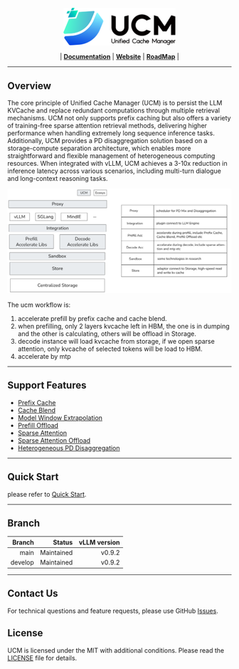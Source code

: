 <p align="center">
  <picture>
    <source media="(prefers-color-scheme: dark)" srcset="docs/source/logos/UCM.png">
    <img alt="UCM" src="docs/source/logos/UCM-light.png" width=50%>
  </picture>
</p>

<p align="center">
| <a href="docs/source/index.md"><b>Documentation</b></a> | <a href="https://modelengine-ai.net/#/ucm"><b>Website</b></a> | <a href="https://github.com/ModelEngine-Group/unified-cache-management/issues/78"><b>RoadMap</b></a> |
</p>

---

## Overview

The core principle of Unified Cache Manager (UCM) is to persist the LLM KVCache and replace redundant computations
through multiple retrieval mechanisms. UCM not only supports prefix caching but also offers a variety of training-free
sparse attention retrieval methods, delivering higher performance when handling extremely long sequence inference tasks.
Additionally, UCM provides a PD disaggregation solution based on a storage-compute separation architecture, which
enables more straightforward and flexible management of heterogeneous computing resources. When integrated with vLLM,
UCM achieves a 3-10x reduction in inference latency across various scenarios, including multi-turn dialogue and
long-context reasoning tasks.

![architecture.png](./docs/source/_static/images/architecture.png)

The ucm workflow is:

1. accelerate prefill by prefix cache and cache blend.
2. when prefilling, only 2 layers kvcache left in HBM, the one is in dumping and the other is calculating, others will be
   offload in Storage.
3. decode instance will load kvcache from storage, if we open sparse attention, only kvcache of selected tokens will be
   load to HBM.
4. accelerate by mtp

---

## Support Features
- [Prefix Cache]()
- [Cache Blend]()
- [Model Window Extrapolation]()
- [Prefill Offload]()
- [Sparse Attention]()
- [Sparse Attention Offload]()
- [Heterogeneous PD Disaggregation]()

---

## Quick Start

please refer to [Quick Start](./docs/source/getting-started/quick_start.md).

---

## Branch

| **Branch** |     Status | vLLM version | 
|-----------:|-----------:|-------------:|
|       main | Maintained |       v0.9.2 | 
|    develop | Maintained |       v0.9.2 |

---

## Contact Us
For technical questions and feature requests, please use GitHub [Issues](https://github.com/ModelEngine-Group/unified-cache-management/issues).

## License

UCM is licensed under the MIT with additional conditions. Please read the [LICENSE](./LICENSE) file for details.
